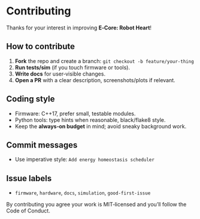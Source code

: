 # Contributing

Thanks for your interest in improving **E‑Core: Robot Heart**!

## How to contribute
1. **Fork** the repo and create a branch: `git checkout -b feature/your-thing`
2. **Run tests/sim** (if you touch firmware or tools).
3. **Write docs** for user‑visible changes.
4. **Open a PR** with a clear description, screenshots/plots if relevant.

## Coding style
- Firmware: C++17, prefer small, testable modules.
- Python tools: type hints when reasonable, black/flake8 style.
- Keep the **always‑on budget** in mind; avoid sneaky background work.

## Commit messages
- Use imperative style: `Add energy homeostasis scheduler`

## Issue labels
- `firmware`, `hardware`, `docs`, `simulation`, `good-first-issue`

By contributing you agree your work is MIT‑licensed and you’ll follow the Code of Conduct.
